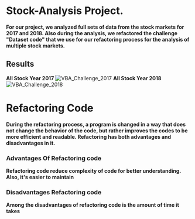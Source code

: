 # Stock-Analysis Project.
**For our project, we analyzed full sets of data from the stock markets for 2017 and 2018. Also during the analysis, we refactored the challenge "Dataset code" that we use for our refactoring process for the analysis of multiple stock markets.**
## Results
**All Stock Year 2017**
![VBA_Challenge_2017](https://user-images.githubusercontent.com/58860105/131256297-9b032511-6f22-4591-85a8-8b2a54a7715a.png)
**All Stock Year 2018**
![VBA_Challenge_2018](https://user-images.githubusercontent.com/58860105/131256302-d84bdf29-5287-44b0-a134-9d022a3af703.png)
# Refactoring Code
**During the refactoring process, a program is changed in a way that does not change the behavior of the code, but rather improves the codes to be more efficient and readable. Refactoring has both advantages and disadvantages in it.**

### Advantages Of Refactoring code
**Refactoring code reduce complexity of code for better understanding. Also, it's easier to maintain**
### Disadvantages Refactoring code
**Among the disadvantages of refactoring code is the amount of time it takes**
